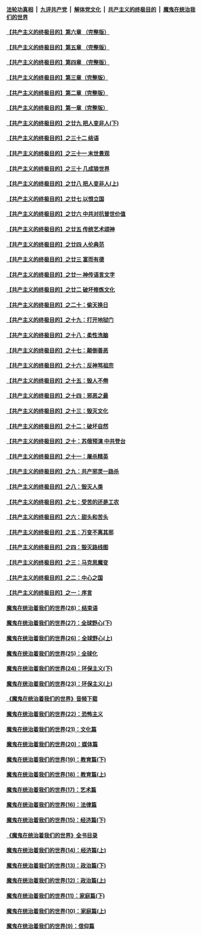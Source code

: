 ####  [法轮功真相](../../../../basic/blob/master/README.md?t=06141501) &nbsp;|&nbsp; [九评共产党](../../../../9ping.md/blob/master/README.md?t=06141501) &nbsp;|&nbsp; [解体党文化](../../../../jtdwh.md/blob/master/README.md?t=06141501)  &nbsp;|&nbsp; [共产主义的终极目的](../../../../gczydzjmd.md/blob/master/README.md?t=06141501) &nbsp;|&nbsp; [魔鬼在统治我们的世界](../../../../mgztzwmdsj.md/blob/master/README.md?t=06141501) 

#### [【共产主义的终极目的】第六章 （完整版）](../pages/nsc422/n11428913.md?t=06141501) 

#### [【共产主义的终极目的】第五章 （完整版）](../pages/nsc422/n11428912.md?t=06141501) 

#### [【共产主义的终极目的】第四章 （完整版）](../pages/nsc422/n11428907.md?t=06141501) 

#### [【共产主义的终极目的】第三章（完整版）](../pages/nsc422/n11428848.md?t=06141501) 

#### [【共产主义的终极目的】第二章（完整版）](../pages/nsc422/n11428831.md?t=06141501) 

#### [【共产主义的终极目的】第一章（完整版）](../pages/nsc422/n11417651.md?t=06141501) 

#### [【共产主义的终极目的】之廿九 把人变非人(下)](../pages/nsc422/n11344140.md?t=06141501) 

#### [【共产主义的终极目的】之三十二 结语](../pages/nsc422/n11360535.md?t=06141501) 

#### [【共产主义的终极目的】之三十一 末世景观](../pages/nsc422/n11351129.md?t=06141501) 

#### [【共产主义的终极目的】之三十 几成狼世界](../pages/nsc422/n11348280.md?t=06141501) 

#### [【共产主义的终极目的】之廿八 把人变非人(上)](../pages/nsc422/n11340492.md?t=06141501) 

#### [【共产主义的终极目的】之廿七 以恨立国](../pages/nsc422/n11336944.md?t=06141501) 

#### [【共产主义的终极目的】之廿六 中共对抗普世价值](../pages/nsc422/n11324785.md?t=06141501) 

#### [【共产主义的终极目的】之廿五 传统艺术颂神](../pages/nsc422/n11296396.md?t=06141501) 

#### [【共产主义的终极目的】之廿四 人伦典范](../pages/nsc422/n11296397.md?t=06141501) 

#### [【共产主义的终极目的】之廿三 富而有德](../pages/nsc422/n11283598.md?t=06141501) 

#### [【共产主义的终极目的】之廿一 神传语言文字](../pages/nsc422/n11263265.md?t=06141501) 

#### [【共产主义的终极目的】之廿二 破坏修炼文化](../pages/nsc422/n11245728.md?t=06141501) 

#### [【共产主义的终极目的】之二十：偷天换日](../pages/nsc422/n11238846.md?t=06141501) 

#### [【共产主义的终极目的】之十九：打开地狱门](../pages/nsc422/n11206376.md?t=06141501) 

#### [【共产主义的终极目的】之十八：柔性洗脑](../pages/nsc422/n11199994.md?t=06141501) 

#### [【共产主义的终极目的】之十七：颠倒善恶](../pages/nsc422/n11179782.md?t=06141501) 

#### [【共产主义的终极目的】之十六：反神骂祖宗](../pages/nsc422/n11166798.md?t=06141501) 

#### [【共产主义的终极目的】之十五：毁人不倦](../pages/nsc422/n11166792.md?t=06141501) 

#### [【共产主义的终极目的】之十四：邪恶之最](../pages/nsc422/n11150249.md?t=06141501) 

#### [【共产主义的终极目的】之十三：毁灭文化](../pages/nsc422/n11135227.md?t=06141501) 

#### [【共产主义的终极目的】之十二：破坏自然](../pages/nsc422/n11135214.md?t=06141501) 

#### [【共产主义的终极目的】之十：苏俄预演 中共登台](../pages/nsc422/n11118424.md?t=06141501) 

#### [【共产主义的终极目的】之十一：屠杀精英](../pages/nsc422/n11118442.md?t=06141501) 

#### [【共产主义的终极目的】之九：共产邪灵一路杀](../pages/nsc422/n11114139.md?t=06141501) 

#### [【共产主义的终极目的】之八：毁灭人类](../pages/nsc422/n11108503.md?t=06141501) 

#### [【共产主义的终极目的】之七：受苦的还是工农](../pages/nsc422/n11101809.md?t=06141501) 

#### [【共产主义的终极目的】之六：甜头和苦头](../pages/nsc422/n11096971.md?t=06141501) 

#### [【共产主义的终极目的】之五：万变不离其邪](../pages/nsc422/n11091285.md?t=06141501) 

#### [【共产主义的终极目的】之四：毁灭路线图](../pages/nsc422/n11086284.md?t=06141501) 

#### [【共产主义的终极目的】之三：马克思魔变](../pages/nsc422/n11061941.md?t=06141501) 

#### [【共产主义的终极目的】之二：中心之国](../pages/nsc422/n11047728.md?t=06141501) 

#### [【共产主义的终极目的】之一：序言](../pages/nsc422/n11086077.md?t=06141501) 

#### [魔鬼在统治着我们的世界(28)：结束语](../pages/nsc422/n10936246.md?t=06141501) 

#### [魔鬼在统治着我们的世界(27)：全球野心(下)](../pages/nsc422/n10928319.md?t=06141501) 

#### [魔鬼在统治着我们的世界(26)：全球野心(上)](../pages/nsc422/n10900318.md?t=06141501) 

#### [魔鬼在统治着我们的世界(25)：全球化](../pages/nsc422/n10788205.md?t=06141501) 

#### [魔鬼在统治着我们的世界(24)：环保主义(下)](../pages/nsc422/n10695307.md?t=06141501) 

#### [魔鬼在统治着我们的世界(23)：环保主义(上)](../pages/nsc422/n10688613.md?t=06141501) 

#### [《魔鬼在统治着我们的世界》音频下载](../pages/nsc422/n10635553.md?t=06141501) 

#### [魔鬼在统治着我们的世界(22)：恐怖主义](../pages/nsc422/n10614727.md?t=06141501) 

#### [魔鬼在统治着我们的世界(21)：文化篇](../pages/nsc422/n10597706.md?t=06141501) 

#### [魔鬼在统治着我们的世界(20)：媒体篇](../pages/nsc422/n10586579.md?t=06141501) 

#### [魔鬼在统治着我们的世界(19)：教育篇(下)](../pages/nsc422/n10564808.md?t=06141501) 

#### [魔鬼在统治着我们的世界(18)：教育篇(上)](../pages/nsc422/n10526970.md?t=06141501) 

#### [魔鬼在统治着我们的世界(17)：艺术篇](../pages/nsc422/n10499093.md?t=06141501) 

#### [魔鬼在统治着我们的世界(16)：法律篇](../pages/nsc422/n10485969.md?t=06141501) 

#### [魔鬼在统治着我们的世界(15)：经济篇(下)](../pages/nsc422/n10469975.md?t=06141501) 

#### [《魔鬼在统治着我们的世界》全书目录](../pages/nsc422/n10464261.md?t=06141501) 

#### [魔鬼在统治着我们的世界(14)：经济篇(上)](../pages/nsc422/n10457370.md?t=06141501) 

#### [魔鬼在统治着我们的世界(13)：政治篇(下)](../pages/nsc422/n10448270.md?t=06141501) 

#### [魔鬼在统治着我们的世界(12)：政治篇(上)](../pages/nsc422/n10444576.md?t=06141501) 

#### [魔鬼在统治着我们的世界(11)：家庭篇(下)](../pages/nsc422/n10440961.md?t=06141501) 

#### [魔鬼在统治着我们的世界(10)：家庭篇(上)](../pages/nsc422/n10435448.md?t=06141501) 

#### [魔鬼在统治着我们的世界(9)：信仰篇](../pages/nsc422/n10432159.md?t=06141501) 

